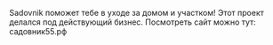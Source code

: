 Sadovnik поможет тебе в уходе за домом и участком!
Этот проект делался под действующий бизнес.
Посмотреть сайт можно тут: садовник55.рф